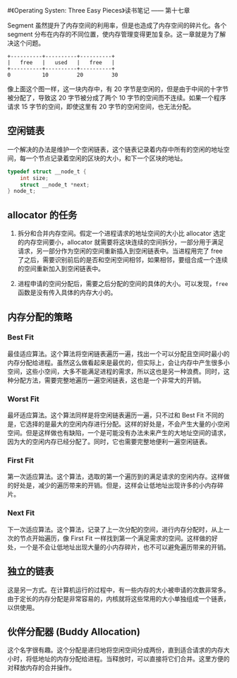 #《Operating Systen: Three Easy Pieces》读书笔记 —— 第十七章

Segment 虽然提升了内存空间的利用率，但是也造成了内存空间的碎片化。各个 segment 分布在内存的不同位置，使内存管理变得更加复杂。这一章就是为了解决这个问题。

```
+----------+----------+----------+
|   free   |   used   |   free   |
+----------+----------+----------+
0          10         20         30
```

像上面这个图一样，这一块内存中，有 20 字节是空闲的，但是由于中间的十字节被分配了，导致这 20 字节被分成了两个 10 字节的空间而不连续。如果一个程序请求 15 字节的空间，即使这里有 20 字节的空闲空间，也无法分配。

## 空闲链表

一个解决的办法是维护一个空闲链表，这个链表记录着内存中所有的空闲的地址空间，每一个节点记录着空闲的区块的大小，和下一个区块的地址。

```c
typedef struct __node_t {
    int size;
    struct __node_t *next;
} node_t;
```

## allocator 的任务

1. 拆分和合并内存空间。假定一个进程请求的地址空间的大小比 allocator 选定的内存空间要小，allocator 就需要将这块连续的空间拆分，一部分用于满足请求，另一部分作为空闲的空间重新插入到空闲链表中。当进程用完了 free 了之后，需要识别前后的是否和空闲空间相邻，如果相邻，要组合成一个连续的空间重新加入到空闲链表中。

2. 进程申请的空间分配后，需要之后分配的空间的具体的大小。可以发现，`free` 函数是没有传入具体的内存大小的。

## 内存分配的策略

### Best Fit

最佳适应算法。这个算法将空闲链表遍历一遍，找出一个可以分配且空间时最小的内存分配给进程。虽然这么做看起来是最优的，但实际上，会让内存中产生很多小空间，这些小空间，大多不能满足进程的需求，所以这也是另一种浪费。同时，这种分配方法，需要完整地遍历一遍空闲链表，这也是一个非常大的开销。

### Worst Fit

最坏适应算法。这个算法同样是将空闲链表遍历一遍，只不过和 Best Fit 不同的是，它选择的是最大的空闲内存进行分配。这样的好处是，不会产生大量的小空闲空间。但是这样做也有缺陷，一个是可能没有办法未来产生的大地址空间的请求，因为大的空闲内存已经分配了。同时，它也需要完整地便利一遍空闲链表。

### First Fit

第一次适应算法。这个算法，选取的第一个遍历到的满足请求的空闲内存。这样做的好处是，减少的遍历带来的开销。但是，这样会让低地址出现许多的小内存碎片。

### Next Fit

下一次适应算法。这个算法，记录了上一次分配的空间，进行内存分配时，从上一次的节点开始遍历，像 First Fit 一样找到第一个满足需求的空间。这样做的好处，一个是不会让低地址出现大量的小内存碎片，也不可以避免遍历带来的开销。

## 独立的链表

这是另一方式。在计算机运行的过程中，有一些内存的大小被申请的次数非常多。由于定长的内存分配是非常容易的，内核就将这些常用的大小单独组成一个链表，以供使用。

## 伙伴分配器 (Buddy Allocation)

这个名字很有趣。这个分配是递归地将空闲空间分成两份，直到适合请求的内存大小时，将低地址的内存分配给进程。当释放时，可以直接将它们合并。这里方便的对释放内存的合并操作。